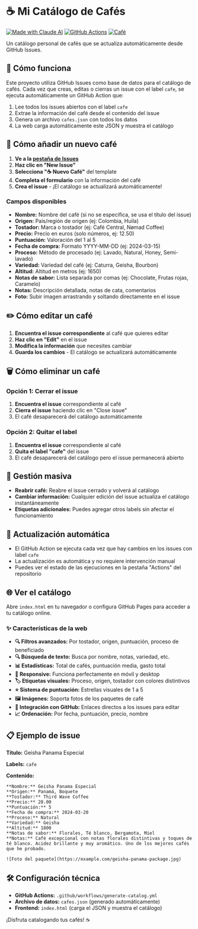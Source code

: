 # ☕ Mi Catálogo de Cafés

[![Made with Claude AI](https://img.shields.io/badge/Made%20with-Claude%20AI-orange?style=flat-square&logo=anthropic)](https://claude.ai)
[![GitHub Actions](https://img.shields.io/github/actions/workflow/status/soker90/cafe/generate-catalog.yml?style=flat-square&logo=github-actions&label=Catalog%20Generation)](https://github.com/soker90/cafe/actions)
[![Café](https://img.shields.io/github/issues-search?query=repo%3Asoker90%2Fcafe+label%3Acafe&label=Caf%C3%A9&color=orange&style=flat-square&logo=github)](https://github.com/soker90/cafe/issues?q=label%3Acafe)

Un catálogo personal de cafés que se actualiza automáticamente desde GitHub Issues.

## 🚀 Cómo funciona

Este proyecto utiliza GitHub Issues como base de datos para el catálogo de cafés. Cada vez que creas, editas o cierras un issue con el label `cafe`, se ejecuta automáticamente un GitHub Action que:

1. Lee todos los issues abiertos con el label `cafe`
2. Extrae la información del café desde el contenido del issue
3. Genera un archivo `cafes.json` con todos los datos
4. La web carga automáticamente este JSON y muestra el catálogo

## 📝 Cómo añadir un nuevo café

1. **Ve a la [pestaña de Issues](../../issues)**
2. **Haz clic en "New Issue"**
3. **Selecciona "☕ Nuevo Café"** del template
4. **Completa el formulario** con la información del café
5. **Crea el issue** - ¡El catálogo se actualizará automáticamente!

### Campos disponibles

- **Nombre:** Nombre del café (si no se especifica, se usa el título del issue)
- **Origen:** País/región de origen (ej: Colombia, Huila)
- **Tostador:** Marca o tostador (ej: Café Central, Nømad Coffee)
- **Precio:** Precio en euros (solo números, ej: 12.50)
- **Puntuación:** Valoración del 1 al 5
- **Fecha de compra:** Formato YYYY-MM-DD (ej: 2024-03-15)
- **Proceso:** Método de procesado (ej: Lavado, Natural, Honey, Semi-lavado)
- **Variedad:** Variedad del café (ej: Caturra, Geisha, Bourbon)
- **Altitud:** Altitud en metros (ej: 1650)
- **Notas de sabor:** Lista separada por comas (ej: Chocolate, Frutas rojas, Caramelo)
- **Notas:** Descripción detallada, notas de cata, comentarios
- **Foto:** Subir imagen arrastrando y soltando directamente en el issue

## ✏️ Cómo editar un café

1. **Encuentra el issue correspondiente** al café que quieres editar
2. **Haz clic en "Edit"** en el issue
3. **Modifica la información** que necesites cambiar
4. **Guarda los cambios** - El catálogo se actualizará automáticamente

## 🗑️ Cómo eliminar un café

### Opción 1: Cerrar el issue
1. **Encuentra el issue** correspondiente al café
2. **Cierra el issue** haciendo clic en "Close issue"
3. El café desaparecerá del catálogo automáticamente

### Opción 2: Quitar el label
1. **Encuentra el issue** correspondiente al café
2. **Quita el label "cafe"** del issue
3. El café desaparecerá del catálogo pero el issue permanecerá abierto

## 🔄 Gestión masiva

- **Reabrir café:** Reabre el issue cerrado y volverá al catálogo
- **Cambiar información:** Cualquier edición del issue actualiza el catálogo instantáneamente
- **Etiquetas adicionales:** Puedes agregar otros labels sin afectar el funcionamiento

## 🔄 Actualización automática

- El GitHub Action se ejecuta cada vez que hay cambios en los issues con label `cafe`
- La actualización es automática y no requiere intervención manual
- Puedes ver el estado de las ejecuciones en la pestaña "Actions" del repositorio

## 🌐 Ver el catálogo

Abre `index.html` en tu navegador o configura GitHub Pages para acceder a tu catálogo online.

### ✨ Características de la web

- **🔍 Filtros avanzados:** Por tostador, origen, puntuación, proceso de beneficiado
- **🔍 Búsqueda de texto:** Busca por nombre, notas, variedad, etc.
- **📊 Estadísticas:** Total de cafés, puntuación media, gasto total
- **📱 Responsive:** Funciona perfectamente en móvil y desktop
- **🏷️ Etiquetas visuales:** Proceso, origen, tostador con colores distintivos
- **⭐ Sistema de puntuación:** Estrellas visuales de 1 a 5
- **🖼️ Imágenes:** Soporta fotos de los paquetes de café
- **🔗 Integración con GitHub:** Enlaces directos a los issues para editar
- **📈 Ordenación:** Por fecha, puntuación, precio, nombre

## 📋 Ejemplo de issue

**Título:** Geisha Panama Especial

**Labels:** `cafe`

**Contenido:**
```
**Nombre:** Geisha Panama Especial
**Origen:** Panamá, Boquete
**Tostador:** Third Wave Coffee
**Precio:** 28.00
**Puntuación:** 5
**Fecha de compra:** 2024-03-20
**Proceso:** Natural
**Variedad:** Geisha
**Altitud:** 1800
**Notas de sabor:** Florales, Té blanco, Bergamota, Miel
**Notas:** Café excepcional con notas florales distintivas y toques de té blanco. Acidez brillante y muy aromático. Uno de los mejores cafés que he probado.

![Foto del paquete](https://example.com/geisha-panama-package.jpg)
```

## 🛠️ Configuración técnica

- **GitHub Actions:** `.github/workflows/generate-catalog.yml`
- **Archivo de datos:** `cafes.json` (generado automáticamente)
- **Frontend:** `index.html` (carga el JSON y muestra el catálogo)

¡Disfruta catalogando tus cafés! ☕️